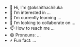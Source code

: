 - 👋 Hi, I’m @akshithachiluka
- 👀 I’m interested in ...
- 🌱 I’m currently learning ...
- 💞️ I’m looking to collaborate on ...
- 📫 How to reach me ...
- 😄 Pronouns: ...
- ⚡ Fun fact: ...



<!---
akshithachiluka/akshithachiluka is a ✨ special ✨ repository because its `README.md` (this file) appears on your GitHub profile.
You can click the Preview link to take a look at your changes.
--->
